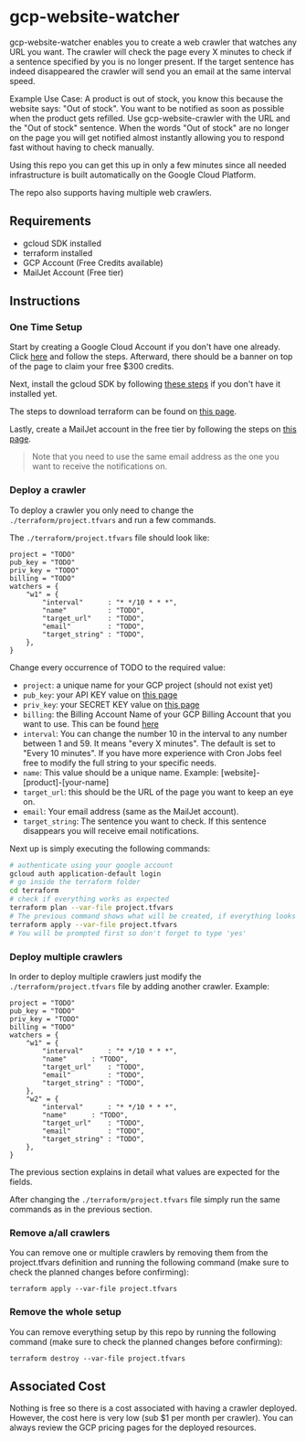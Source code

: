 # gcp-website-watcher

gcp-website-watcher enables you to create a web crawler that watches any URL you want. The crawler will check the page every X minutes to check if a sentence specified by you is no longer present. If the target sentence has indeed disappeared the crawler will send you an email at the same interval speed.

Example Use Case: A product is out of stock, you know this because the website says: "Out of stock". You want to be notified as soon as possible when the product gets refilled. Use gcp-website-crawler with the URL and the "Out of stock" sentence. When the words "Out of stock" are no longer on the page you will get notified almost instantly allowing you to respond fast without having to check manually.

Using this repo you can get this up in only a few minutes since all needed infrastructure is built automatically on the Google Cloud Platform.

The repo also supports having multiple web crawlers.

## Requirements

- gcloud SDK installed
- terraform installed
- GCP Account (Free Credits available)
- MailJet Account (Free tier)

## Instructions

### One Time Setup

Start by creating a Google Cloud Account if you don't have one already. Click [here](https://console.cloud.google.com/) and follow the steps. Afterward, there should be a banner on top of the page to claim your free $300 credits.

Next, install the gcloud SDK by following [these steps](https://cloud.google.com/sdk/docs/install) if you don't have it installed yet.

The steps to download terraform can be found on [this page](https://www.terraform.io/downloads.html).

Lastly, create a MailJet account in the free tier by following the steps on [this page](https://app.mailjet.com/signup?lang=en_US&_ga=2.205875219.1662219136.1613827933-638092520.1613827933).

> Note that you need to use the same email address as the one you want to receive the notifications on.

### Deploy a crawler

To deploy a crawler you only need to change the `./terraform/project.tfvars` and run a few commands.

The `./terraform/project.tfvars` file should look like:

```
project = "TODO"
pub_key = "TODO"
priv_key = "TODO"
billing = "TODO"
watchers = {
    "w1" = {
        "interval"      : "* */10 * * *",
        "name"          : "TODO",
        "target_url"    : "TODO",
        "email"         : "TODO",
        "target_string" : "TODO",
    },
}
```

Change every occurrence of TODO to the required value:

- `project`: a unique name for your GCP project (should not exist yet)
- `pub_key`: your API KEY value on [this page](https://app.mailjet.com/account/api_keys)
- `priv_key`: your SECRET KEY value on [this page](https://app.mailjet.com/account/api_keys)
- `billing`: the Billing Account Name of your GCP Billing Account that you want to use. This can be found [here](https://console.cloud.google.com/billing)
- `interval`: You can change the number 10 in the interval to any number between 1 and 59. It means "every X minutes". The default is set to "Every 10 minutes". If you have more experience with Cron Jobs feel free to modify the full string to your specific needs.
- `name`: This value should be a unique name. Example: [website]-[product]-[your-name]
- `target_url`: this should be the URL of the page you want to keep an eye on.
- `email`: Your email address (same as the MailJet account).
- `target_string`: The sentence you want to check. If this sentence disappears you will receive email notifications.

Next up is simply executing the following commands:

```bash
# authenticate using your google account
gcloud auth application-default login
# go inside the terraform folder
cd terraform
# check if everything works as expected
terraform plan --var-file project.tfvars
# The previous command shows what will be created, if everything looks right run the next command to deploy:
terraform apply --var-file project.tfvars
# You will be prompted first so don't forget to type 'yes'
```

### Deploy multiple crawlers

In order to deploy multiple crawlers just modify the `./terraform/project.tfvars` file by adding another crawler. Example:

```
project = "TODO"
pub_key = "TODO"
priv_key = "TODO"
billing = "TODO"
watchers = {
    "w1" = {
        "interval"      : "* */10 * * *",
        "name"      : "TODO",
        "target_url"    : "TODO",
        "email"         : "TODO",
        "target_string" : "TODO",
    },
    "w2" = {
        "interval"      : "* */10 * * *",
        "name"      : "TODO",
        "target_url"    : "TODO",
        "email"         : "TODO",
        "target_string" : "TODO",
    },
}
```

The previous section explains in detail what values are expected for the fields.

After changing the `./terraform/project.tfvars` file simply run the same commands as in the previous section.

### Remove a/all crawlers

You can remove one or multiple crawlers by removing them from the project.tfvars definition and running the following command (make sure to check the planned changes before confirming):

```
terraform apply --var-file project.tfvars
```

### Remove the whole setup

You can remove everything setup by this repo by running the following command (make sure to check the planned changes before confirming):

```
terraform destroy --var-file project.tfvars
```

## Associated Cost

Nothing is free so there is a cost associated with having a crawler deployed. However, the cost here is very low (sub $1 per month per crawler). You can always review the GCP pricing pages for the deployed resources.
